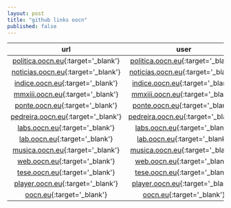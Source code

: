 ```yaml
---
layout: post
title: "github links oocn"
published: false
---
```


|url|user|repo|indirect|cname|
|:---:|:--:|:---:|:---:|:---:|
|[politica.oocn.eu](http://politica.oocn.eu){:target='_blank'}|[politica.oocn.eu](http://xoooix.github.io){:target='_blank'}|[politica.oocn.eu](https://github.com/xoooix/xoooix.github.io){:target='_blank'}|[politica.oocn.eu](http://xoooix.github.io/){:target='_blank'}|[politica.oocn.eu](https://github.com/xoooix/xoooix.github.io/blob/master/CNAME){:target='_blank'}|
|[noticias.oocn.eu](http://noticias.oocn.eu){:target='_blank'}|[noticias.oocn.eu](http://xooiox.github.io){:target='_blank'}|[noticias.oocn.eu](https://github.com/xooiox/xooiox.github.io){:target='_blank'}|[noticias.oocn.eu](http://xooiox.github.io/){:target='_blank'}|[noticias.oocn.eu](https://github.com/xooiox/xooiox.github.io/blob/master/CNAME){:target='_blank'}|
|[indice.oocn.eu](http://indice.oocn.eu){:target='_blank'}|[indice.oocn.eu](http://xoooox.github.io){:target='_blank'}|[indice.oocn.eu](https://github.com/xoooox/xoooox.github.io){:target='_blank'}|[indice.oocn.eu](http://xoooox.github.io/){:target='_blank'}|[indice.oocn.eu](https://github.com/xoooox/xoooox.github.io/blob/master/CNAME){:target='_blank'}|
|[mmxiii.oocn.eu](http://mmxiii.oocn.eu){:target='_blank'}|[mmxiii.oocn.eu](http://xooiix.github.io){:target='_blank'}|[mmxiii.oocn.eu](https://github.com/xooiix/xooiix.github.io){:target='_blank'}|[mmxiii.oocn.eu](http://xooiix.github.io/){:target='_blank'}|[mmxiii.oocn.eu](https://github.com/xooiix/xooiix.github.io/blob/master/CNAME){:target='_blank'}|
|[ponte.oocn.eu](http://ponte.oocn.eu){:target='_blank'}|[ponte.oocn.eu](http://xoioox.github.io){:target='_blank'}|[ponte.oocn.eu](https://github.com/xoioox/xoioox.github.io){:target='_blank'}|[ponte.oocn.eu](http://xoioox.github.io/){:target='_blank'}|[ponte.oocn.eu](https://github.com/xoioox/xoioox.github.io/blob/master/CNAME){:target='_blank'}|
|[pedreira.oocn.eu](http://pedreira.oocn.eu){:target='_blank'}|[pedreira.oocn.eu](http://xoioix.github.io){:target='_blank'}|[pedreira.oocn.eu](https://github.com/xoioix/xoioix.github.io){:target='_blank'}|[pedreira.oocn.eu](http://xoioix.github.io/){:target='_blank'}|[pedreira.oocn.eu](https://github.com/xoioix/xoioix.github.io/blob/master/CNAME){:target='_blank'}|
|[labs.oocn.eu](http://labs.oocn.eu){:target='_blank'}|[labs.oocn.eu](http://xoiiox.github.io){:target='_blank'}|[labs.oocn.eu](https://github.com/xoiiox/xoiiox.github.io){:target='_blank'}|[labs.oocn.eu](http://xoiiox.github.io/){:target='_blank'}|[labs.oocn.eu](https://github.com/xoiiox/xoiiox.github.io/blob/master/CNAME){:target='_blank'}|
|[lab.oocn.eu](http://lab.oocn.eu){:target='_blank'}|[lab.oocn.eu](http://xoiiix.github.io){:target='_blank'}|[lab.oocn.eu](https://github.com/xoiiix/xoiiix.github.io){:target='_blank'}|[lab.oocn.eu](http://xoiiix.github.io/){:target='_blank'}|[lab.oocn.eu](https://github.com/xoiiix/xoiiix.github.io/blob/master/CNAME){:target='_blank'}|
|[musica.oocn.eu](http://musica.oocn.eu){:target='_blank'}|[musica.oocn.eu](http://xiooox.github.io){:target='_blank'}|[musica.oocn.eu](https://github.com/xiooox/xiooox.github.io){:target='_blank'}|[musica.oocn.eu](http://xiooox.github.io/){:target='_blank'}|[musica.oocn.eu](https://github.com/xiooox/xiooox.github.io/blob/master/CNAME){:target='_blank'}|
|[web.oocn.eu](http://web.oocn.eu){:target='_blank'}|[web.oocn.eu](http://xiooix.github.io){:target='_blank'}|[web.oocn.eu](https://github.com/xiooix/xiooix.github.io){:target='_blank'}|[web.oocn.eu](http://xiooix.github.io/){:target='_blank'}|[web.oocn.eu](https://github.com/xiooix/xiooix.github.io/blob/master/CNAME){:target='_blank'}|
|[tese.oocn.eu](http://tese.oocn.eu){:target='_blank'}|[tese.oocn.eu](http://xioiox.github.io){:target='_blank'}|[tese.oocn.eu](https://github.com/xioiox/xioiox.github.io){:target='_blank'}|[tese.oocn.eu](http://xioiox.github.io/){:target='_blank'}|[tese.oocn.eu](https://github.com/xioiox/xioiox.github.io/blob/master/CNAME){:target='_blank'}|
|[player.oocn.eu](http://player.oocn.eu){:target='_blank'}|[player.oocn.eu](http://xiiiix.github.io){:target='_blank'}|[player.oocn.eu](https://github.com/xiiiix/xiiiix.github.io){:target='_blank'}|[player.oocn.eu](http://xiiiix.github.io/){:target='_blank'}|[player.oocn.eu](https://github.com/xiiiix/xiiiix.github.io/blob/master/CNAME){:target='_blank'}|
|[oocn.eu](http://oocn.eu){:target='_blank'}|[oocn.eu](http://xiiiix.github.io){:target='_blank'}|[oocn.eu](https://github.com/xiiiix/xiiiix.github.io){:target='_blank'}|[oocn.eu](http://xiiiix.github.io/){:target='_blank'}|[oocn.eu](https://github.com/xiiiix/xiiiix.github.io/blob/master/CNAME){:target='_blank'}|
